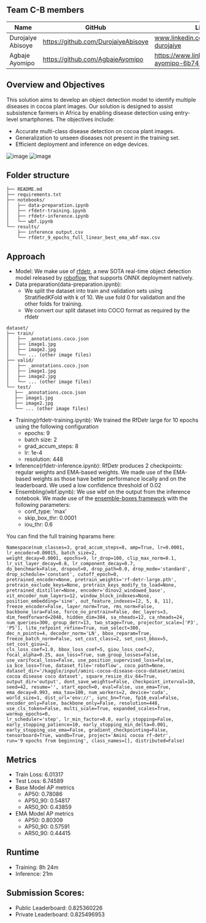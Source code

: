 ## Team C-B members
| Name       | GitHub                | LinkedIn               | Zindi                 |
|------------|------------------------|-------------------------|------------------------|
| Durojaiye Abisoye   | https://github.com/DurojaiyeAbisoye  |www.linkedin.com/in/abisoye-durojaiye | https://zindi.africa/users/Bisoye |
| Agbaje Ayomipo |https://github.com/AgbajeAyomipo | https://www.linkedin.com/in/agbaje-ayomipo-6b742423b | https://zindi.africa/users/crossentropy |



## Overview and Objectives
This solution aims to develop an object detection model to identify multiple diseases in cocoa plant images. Our solution is designed to assist subsistence farmers in Africa by enabling disease detection using entry-level smartphones. The objectives include:
- Accurate multi-class disease detection on cocoa plant images.
- Generalization to unseen diseases not present in the training set.
- Efficient deployment and inference on edge devices.

![image](https://github.com/user-attachments/assets/2ebd3f31-4673-4ae9-ae8a-bca93cc80133)
![image](https://github.com/user-attachments/assets/3e018a9c-854a-4873-a9ae-3f4d247612e6)


## Folder structure
```
├── README.md  
├── requirements.txt  
├── notebooks/  
│   ├── data-preparation.ipynb  
│   ├── rfdetr-training.ipynb  
│   ├── rfdetr-inference.ipynb  
│   └── wbf.ipynb  
└── results/  
    ├── inference output.csv  
    └── rfdetr_9_epochs_full_linear_best_ema_wbf-max.csv  
```

## Approach
* Model: We make use of [rfdetr](https://github.com/roboflow/rf-detr/tree/develop), a new SOTA real-time object detection model released by [roboflow](https://github.com/roboflow), that supports ONNX deployment natively.
* Data preparation(data-preparation.ipynb):
  *  We split the dataset into train and validation sets using StratifiedKFold with k of 10. We use fold 0 for validation and the other folds for training.
  *  We convert our split dataset into COCO format as required by the rfdetr
 ```
dataset/
├── train/
│   ├── _annotations.coco.json
│   ├── image1.jpg
│   ├── image2.jpg
│   └── ... (other image files)
├── valid/
│   ├── _annotations.coco.json
│   ├── image1.jpg
│   ├── image2.jpg
│   └── ... (other image files)
└── test/
    ├── _annotations.coco.json
    ├── image1.jpg
    ├── image2.jpg
    └── ... (other image files)
```
*  Training(rfdetr-training.ipynb): We trained the RfDetr large for 10 epochs using the following configuration
   * epochs: 9
   * batch size: 2
   * grad_accum_steps: 8
   * lr: 1e-4
   * resolution: 448
* Inference(rfdetr-inference.ipynb): RfDetr produces 2 checkpoints: regular weights and EMA-based weights. We made use of the EMA-based weights as those have better performance locally and on the leaderboard. We used a low confidence threshold of 0.02
* Ensembling(wbf.ipynb): We use wbf on the output from the inference notebook. We made use of the [ensemble-boxes framework](https://github.com/ZFTurbo/Weighted-Boxes-Fusion) with the following parameters:
  * conf_type: 'max'
  * skip_box_thr: 0.0001
  * iou_thr: 0.6 

 You can find the full training hparams here:
 ```
Namespace(num_classes=3, grad_accum_steps=8, amp=True, lr=0.0001, lr_encoder=0.00015, batch_size=2,
weight_decay=0.0001, epochs=9, lr_drop=100, clip_max_norm=0.1, lr_vit_layer_decay=0.8, lr_component_decay=0.7,
do_benchmark=False, dropout=0, drop_path=0.0, drop_mode='standard', drop_schedule='constant', cutoff_epoch=0,
pretrained_encoder=None, pretrain_weights='rf-detr-large.pth', pretrain_exclude_keys=None, pretrain_keys_modify_to_load=None, pretrained_distiller=None, encoder='dinov2_windowed_base', vit_encoder_num_layers=12, window_block_indexes=None,
position_embedding='sine', out_feature_indexes=[2, 5, 8, 11], freeze_encoder=False, layer_norm=True, rms_norm=False,
 backbone_lora=False, force_no_pretrain=False, dec_layers=3, dim_feedforward=2048, hidden_dim=384, sa_nheads=12, ca_nheads=24, num_queries=300, group_detr=13, two_stage=True, projector_scale=['P3', 'P5'], lite_refpoint_refine=True, num_select=300,
dec_n_points=4, decoder_norm='LN', bbox_reparam=True, freeze_batch_norm=False, set_cost_class=2, set_cost_bbox=5, set_cost_giou=2,
cls_loss_coef=1.0, bbox_loss_coef=5, giou_loss_coef=2, focal_alpha=0.25, aux_loss=True, sum_group_losses=False,
use_varifocal_loss=False, use_position_supervised_loss=False, ia_bce_loss=True, dataset_file='roboflow', coco_path=None,
dataset_dir='/kaggle/input/amini-cocoa-disease-coco-dataset/amini cocoa disease coco dataset', square_resize_div_64=True,
output_dir='output', dont_save_weights=False, checkpoint_interval=10, seed=42, resume='', start_epoch=0, eval=False, use_ema=True,
ema_decay=0.993, ema_tau=100, num_workers=2, device='cuda', world_size=1, dist_url='env://', sync_bn=True, fp16_eval=False, encoder_only=False, backbone_only=False, resolution=448, use_cls_token=False, multi_scale=True, expanded_scales=True, warmup_epochs=0,
lr_scheduler='step', lr_min_factor=0.0, early_stopping=False, early_stopping_patience=10, early_stopping_min_delta=0.001,
early_stopping_use_ema=False, gradient_checkpointing=False, tensorboard=True, wandb=True, project='Amini cocoa rf-detr',
run='9 epochs from beginning', class_names=[], distributed=False)
 ```
## Metrics
- Train Loss: 6.01317
- Test Loss: 6.74589
- Base Model AP metrics
  - AP50: 0.78086
  - AP50_90: 0.54817
  - AR50_90: 0.43859 
- EMA Model AP metrics
  - AP50: 0.80309
  - AP50_90: 0.57591
  - AR50_90: 0.44415
    
## Runtime
- Training: 8h 24m
- Inference: 21m

## Submission Scores:
  - Public Leaderboard: 0.825360226
  - Private Leaderboard: 0.825496953
